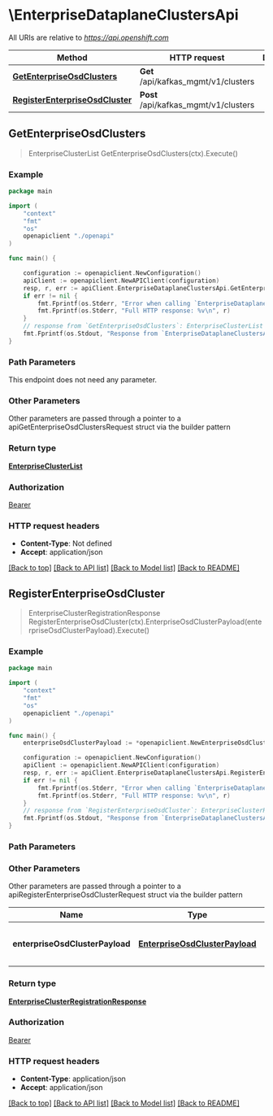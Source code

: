 # \EnterpriseDataplaneClustersApi

All URIs are relative to *https://api.openshift.com*

Method | HTTP request | Description
------------- | ------------- | -------------
[**GetEnterpriseOsdClusters**](EnterpriseDataplaneClustersApi.md#GetEnterpriseOsdClusters) | **Get** /api/kafkas_mgmt/v1/clusters | 
[**RegisterEnterpriseOsdCluster**](EnterpriseDataplaneClustersApi.md#RegisterEnterpriseOsdCluster) | **Post** /api/kafkas_mgmt/v1/clusters | 



## GetEnterpriseOsdClusters

> EnterpriseClusterList GetEnterpriseOsdClusters(ctx).Execute()





### Example

```go
package main

import (
    "context"
    "fmt"
    "os"
    openapiclient "./openapi"
)

func main() {

    configuration := openapiclient.NewConfiguration()
    apiClient := openapiclient.NewAPIClient(configuration)
    resp, r, err := apiClient.EnterpriseDataplaneClustersApi.GetEnterpriseOsdClusters(context.Background()).Execute()
    if err != nil {
        fmt.Fprintf(os.Stderr, "Error when calling `EnterpriseDataplaneClustersApi.GetEnterpriseOsdClusters``: %v\n", err)
        fmt.Fprintf(os.Stderr, "Full HTTP response: %v\n", r)
    }
    // response from `GetEnterpriseOsdClusters`: EnterpriseClusterList
    fmt.Fprintf(os.Stdout, "Response from `EnterpriseDataplaneClustersApi.GetEnterpriseOsdClusters`: %v\n", resp)
}
```

### Path Parameters

This endpoint does not need any parameter.

### Other Parameters

Other parameters are passed through a pointer to a apiGetEnterpriseOsdClustersRequest struct via the builder pattern


### Return type

[**EnterpriseClusterList**](EnterpriseClusterList.md)

### Authorization

[Bearer](../README.md#Bearer)

### HTTP request headers

- **Content-Type**: Not defined
- **Accept**: application/json

[[Back to top]](#) [[Back to API list]](../README.md#documentation-for-api-endpoints)
[[Back to Model list]](../README.md#documentation-for-models)
[[Back to README]](../README.md)


## RegisterEnterpriseOsdCluster

> EnterpriseClusterRegistrationResponse RegisterEnterpriseOsdCluster(ctx).EnterpriseOsdClusterPayload(enterpriseOsdClusterPayload).Execute()





### Example

```go
package main

import (
    "context"
    "fmt"
    "os"
    openapiclient "./openapi"
)

func main() {
    enterpriseOsdClusterPayload := *openapiclient.NewEnterpriseOsdClusterPayload("ClusterId_example", "ClusterExternalId_example", "ClusterIngressDnsName_example", int32(123)) // EnterpriseOsdClusterPayload | Enterprise data plane cluster details

    configuration := openapiclient.NewConfiguration()
    apiClient := openapiclient.NewAPIClient(configuration)
    resp, r, err := apiClient.EnterpriseDataplaneClustersApi.RegisterEnterpriseOsdCluster(context.Background()).EnterpriseOsdClusterPayload(enterpriseOsdClusterPayload).Execute()
    if err != nil {
        fmt.Fprintf(os.Stderr, "Error when calling `EnterpriseDataplaneClustersApi.RegisterEnterpriseOsdCluster``: %v\n", err)
        fmt.Fprintf(os.Stderr, "Full HTTP response: %v\n", r)
    }
    // response from `RegisterEnterpriseOsdCluster`: EnterpriseClusterRegistrationResponse
    fmt.Fprintf(os.Stdout, "Response from `EnterpriseDataplaneClustersApi.RegisterEnterpriseOsdCluster`: %v\n", resp)
}
```

### Path Parameters



### Other Parameters

Other parameters are passed through a pointer to a apiRegisterEnterpriseOsdClusterRequest struct via the builder pattern


Name | Type | Description  | Notes
------------- | ------------- | ------------- | -------------
 **enterpriseOsdClusterPayload** | [**EnterpriseOsdClusterPayload**](EnterpriseOsdClusterPayload.md) | Enterprise data plane cluster details | 

### Return type

[**EnterpriseClusterRegistrationResponse**](EnterpriseClusterRegistrationResponse.md)

### Authorization

[Bearer](../README.md#Bearer)

### HTTP request headers

- **Content-Type**: application/json
- **Accept**: application/json

[[Back to top]](#) [[Back to API list]](../README.md#documentation-for-api-endpoints)
[[Back to Model list]](../README.md#documentation-for-models)
[[Back to README]](../README.md)

